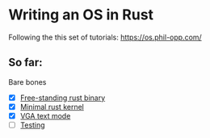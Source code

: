 # Writing an OS in Rust

Following the this set of tutorials:
https://os.phil-opp.com/

## So far:

Bare bones
- [x] [Free-standing rust binary](https://os.phil-opp.com/freestanding-rust-binary/)
- [x] [Minimal rust kernel](https://os.phil-opp.com/minimal-rust-kernel/)
- [x] [VGA text mode](https://os.phil-opp.com/vga-text-mode/)
- [ ] [Testing](https://os.phil-opp.com/testing/)